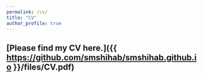 ```yaml
---
permalink: /cv/
title: "CV"
author_profile: true
---
```


## [Please find my CV here.]({{ https://github.com/smshihab/smshihab.github.io }}/files/CV.pdf)
